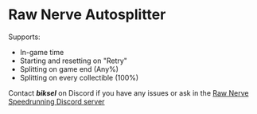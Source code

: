 # Raw Nerve Autosplitter
Supports: 
- In-game time
- Starting and resetting on "Retry"
- Splitting on game end (Any%)
- Splitting on every collectible (100%)

Contact ***biksel*** on Discord if you have any issues or ask in the [Raw Nerve Speedrunning Discord server](https://discord.gg/xWFyWdSKDQ)

